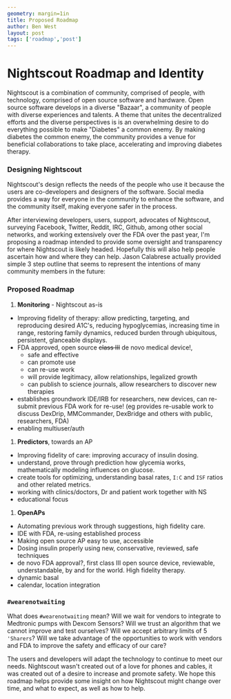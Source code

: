 ```yaml
---
geometry: margin=1in
title: Proposed Roadmap
author: Ben West
layout: post
tags: ['roadmap','post']
---
```


# Nightscout Roadmap and Identity


Nightscout is a combination of community, comprised of people, with
technology, comprised of open source software and hardware.  Open
source software develops in a diverse "Bazaar", a community of people
with diverse experiences and talents.  A theme that unites the
decentralized efforts and the diverse perspectives is is an
overwhelming desire to do everything possible to make "Diabetes" a
common enemy.  By making diabetes the common enemy, the community
provides a venue for beneficial collaborations to take place,
accelerating and improving diabetes therapy.

### Designing Nightscout

Nightscout's design reflects the needs of the people who use
it because the users are co-developers and designers of the software.
Social media provides a way for everyone in the community to enhance
the software, and the community itself, making everyone safer in the process.

After interviewing developers, users, support, advocates of
Nightscout, surveying Facebook, Twitter, Reddit, IRC, Github, among
other social networks, and working extensively over the FDA over the
past year, I'm proposing a roadmap intended to provide some oversight
and transparency for where Nightscout is likely headed.  Hopefully
this will also help people ascertain how and where they can help.
Jason Calabrese actually provided simple 3 step outline that
seems to represent the intentions of many community members in the
future:


### Proposed Roadmap

1. **Monitoring** - Nightscout as-is
  * Improving fidelity of therapy: allow predicting, targeting, and
    reproducing desired A1C's, reducing hypoglycemias, increasing time
    in range, restoring family dynamics, reduced burden through
    ubiquitous, persistent, glanceable displays.
  * FDA approved, open source ~~class III~~ de novo medical device!,
    * safe and effective
    * can promote use
    * can re-use work
    * will provide legitimacy, allow relationships, legalized growth
    * can publish to science journals, allow researchers to discover new
      therapies
  * establishes groundwork IDE/IRB for researchers, new devices, can
    re-submit previous FDA work for re-use! (eg provides re-usable
    work to discuss DexDrip, MMCommander, DexBridge and others with
    public, researchers, FDA)
  * enabling multiuser/auth

1. **Predictors**, towards an AP
  * Improving fidelity of care: improving accuracy of insulin dosing.
  * understand, prove through prediction how glycemia works,
    mathematically modeling influences on glucose.
  * create tools for optimizing, understanding basal rates, `I:C` and
    `ISF` ratios and other related metrics.
  * working with clinics/doctors, Dr and patient work together with NS
  * educational focus

1. **OpenAPs**
  * Automating previous work through suggestions, high fidelity care.
  * IDE with FDA, re-using established process
  * Making open source AP easy to use, accessible
  * Dosing insulin properly using new, conservative, reviewed, safe
    techniques
  * de novo FDA approval?, first class III open source device,
    reviewable, understandable, by and for the world.  High fidelity
    therapy.
  * dynamic basal
  * calendar, location integration

### `#wearenotwaiting`

What does `#wearenotwaiting` mean?  Will we wait for vendors to
integrate to Medtronic pumps with Dexcom Sensors?  Will we trust an
algorithm that we cannot improve and test ourselves?  Will we accept
arbitrary limits of 5 `'Sharers`?  Will we take advantage of the
opportunities to work with vendors and FDA to improve the safety and
efficacy of our care?

The users and developers will adapt the technology to continue to meet
our needs.  Nightscout wasn't created out of a love for phones and
cables, it was created out of a desire to increase and promote safety.
We hope this roadmap helps provide some insight on how Nightscout
might change over time, and what to expect, as well as how to help.



